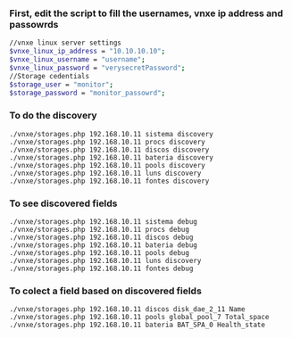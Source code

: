 ### First, edit the script to fill the usernames, vnxe ip address and passowrds
```bash
//vnxe linux server settings
$vnxe_linux_ip_address = "10.10.10.10";
$vnxe_linux_username = "username";
$vnxe_linux_password = "verysecretPassword";
//Storage cedentials
$storage_user = "monitor";
$storage_password = "monitor_passowrd";
```

### To do the discovery
```shell
./vnxe/storages.php 192.168.10.11 sistema discovery
./vnxe/storages.php 192.168.10.11 procs discovery
./vnxe/storages.php 192.168.10.11 discos discovery
./vnxe/storages.php 192.168.10.11 bateria discovery
./vnxe/storages.php 192.168.10.11 pools discovery
./vnxe/storages.php 192.168.10.11 luns discovery
./vnxe/storages.php 192.168.10.11 fontes discovery
```

### To see discovered fields
```shell
./vnxe/storages.php 192.168.10.11 sistema debug
./vnxe/storages.php 192.168.10.11 procs debug
./vnxe/storages.php 192.168.10.11 discos debug
./vnxe/storages.php 192.168.10.11 bateria debug
./vnxe/storages.php 192.168.10.11 pools debug
./vnxe/storages.php 192.168.10.11 luns discovery
./vnxe/storages.php 192.168.10.11 fontes debug
```

### To colect a field based on discovered fields
```shell
./vnxe/storages.php 192.168.10.11 discos disk_dae_2_11 Name
./vnxe/storages.php 192.168.10.11 pools global_pool_7 Total_space
./vnxe/storages.php 192.168.10.11 bateria BAT_SPA_0 Health_state
```
